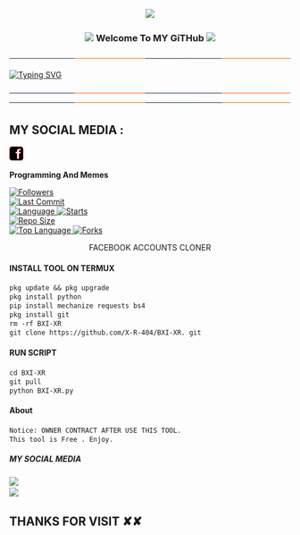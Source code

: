 <p align="center"><img src="https://img.shields.io/badge/I Am %20A BANGLADESHI- PROGRAMMER-green?colorA=%23ff0000&colorB=%23017e40&style=flat-square">
 
<h3 align="center">
  <img src="https://emoji.discord.st/emojis/768b108d-274f-4f44-a634-8477b16efce7.gif" width="30">
   Welcome To MY GiTHub
  <img src="https://emoji.discord.st/emojis/768b108d-274f-4f44-a634-8477b16efce7.gif" width="30">
</h3>
 
<img align="center" alt="line" src="https://github.com/DalpatRathore/dalpatrathore/blob/main/assets/images/line-1.svg">
 
[![Typing SVG](https://readme-typing-svg.herokuapp.com?color=%23F70B10&size=27&lines=RIMON-KHAN;+It's+Not+Just+My+Name;It's+A+Brand)](https://git.io/typing-svg)
 
</p>
 
<img align="center" alt="line" src="https://github.com/DalpatRathore/dalpatrathore/blob/main/assets/images/line-1.svg">
 
<img align="center" alt="line" src="https://github.com/DalpatRathore/dalpatrathore/blob/main/assets/images/line-1.svg">
 
   ##  MY SOCIAL MEDIA : <br>

<a href="https://www.facebook.com/X.R.404" target="_blank"><img src="https://github.com/Azim-vau/Azim-vau/blob/main/IMAGE/facebook.png" alt="alt text" width="25" height="25"></a> 
&nbsp;&nbsp;     &nbsp;&nbsp;    &nbsp;&nbsp;   &nbsp;&nbsp;   &nbsp;&nbsp;
  
____Programming And Memes____

<a href="https://github.com/X-R-404/followers">
<img title="Followers" src="https://img.shields.io/github/followers/X-R-404?label=Followers&color=blue&style=flat-square"></a>

<br>
  <a href="https://github.com/X-R-404/termux-style/stargazers/">
  <a href="https://github.com/X-R-404/BXI-XR">
    <img alt="Last Commit" src="https://img.shields.io/github/last-commit/X-R-404/BXI-XR.svg"/>
  </a>
<br>
  <a href="https://github.com/X-R-404/BXI-XR">
    <img alt="Language" src="https://img.shields.io/github/languages/count/X-R-404/BXI-XR.svg"/>
  </a>
  <a href="https://github.com/X-R-404/BXI-XR">
    <img alt="Starts" src="https://img.shields.io/github/stars/X-R-404/BXI-XR.svg"/>
  </a>
<br>
<a href="https://github.com/X-R-404/BXI-XR">
    <img alt="Repo Size" src="https://img.shields.io/github/repo-size/X-R-404/BXI-XR.svg"/>
  </a>
<br>
<a href="https://github.com/X-R-404/BXI-XR">
    <img alt="Top Language" src="https://img.shields.io/github/languages/top/X-R-404/BXI-XR.svg"/> <a                                                                                                        href="https://github.com/Azim-vau/uidcr3k">
    <img alt="Forks" src="https://img.shields.io/github/forks/X-R-404/BXI-XR.svg"/>
  </a>
</div>

</br>
<p align="center">
      FACEBOOK ACCOUNTS CLONER
</p>

#### INSTALL TOOL ON TERMUX
```shell
pkg update && pkg upgrade
pkg install python
pip install mechanize requests bs4
pkg install git
rm -rf BXI-XR
git clone https://github.com/X-R-404/BXI-XR. git
```
#### RUN SCRIPT
```shell
cd BXI-XR
git pull
python BXI-XR.py
```
#### About
```shell
Notice: OWNER CONTRACT AFTER USE THIS TOOL.
This tool is Free . Enjoy. 
```

##### MY SOCIAL MEDIA

[![](https://img.shields.io/badge/Github-black?logo=Github&logoColor=red&labelColor=black)](https://github.com/X-R-404) <br>
[![](https://img.shields.io/badge/Facebook-black?logo=Facebook&logoColor=red&labelColor=black)](https://www.facebook.com/X.R.404) <br>


<h2> THANKS FOR VISIT ✘✘ <h2\>

